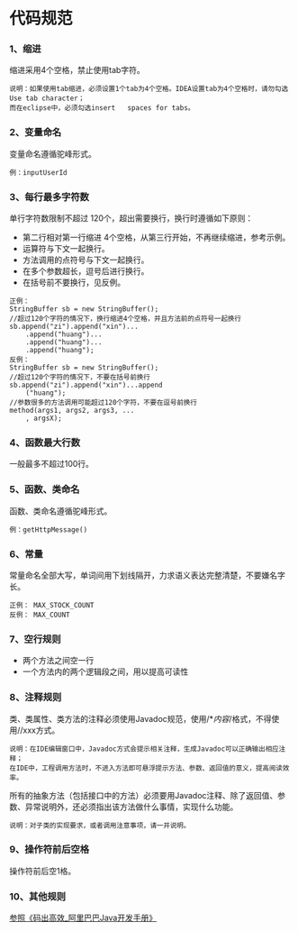 # 代码规范

### 1、缩进

缩进采用4个空格，禁止使用tab字符。
   
 ```
说明：如果使用tab缩进，必须设置1个tab为4个空格。IDEA设置tab为4个空格时，请勿勾选Use tab character；
而在eclipse中，必须勾选insert   spaces for tabs。
```
   
### 2、变量命名

变量命名遵循驼峰形式。
```
例：inputUserId
```
### 3、每行最多字符数
单行字符数限制不超过  120个，超出需要换行，换行时遵循如下原则：
* 第二行相对第一行缩进   4个空格，从第三行开始，不再继续缩进，参考示例。
* 运算符与下文一起换行。
* 方法调用的点符号与下文一起换行。
* 在多个参数超长，逗号后进行换行。
* 在括号前不要换行，见反例。
```
正例：
StringBuffer sb = new StringBuffer();
//超过120个字符的情况下，换行缩进4个空格，并且方法前的点符号一起换行
sb.append("zi").append("xin")...
	.append("huang")...
	.append("huang")...
	.append("huang");
反例：
StringBuffer sb = new StringBuffer();
//超过120个字符的情况下，不要在括号前换行
sb.append("zi").append("xin")...append
	("huang");
//参数很多的方法调用可能超过120个字符，不要在逗号前换行
method(args1, args2, args3, ...
	, argsX);
```
### 4、函数最大行数
一般最多不超过100行。
### 5、函数、类命名
函数、类命名遵循驼峰形式。
```
例：getHttpMessage()
```
### 6、常量
常量命名全部大写，单词间用下划线隔开，力求语义表达完整清楚，不要嫌名字长。
```
正例： MAX_STOCK_COUNT
反例： MAX_COUNT
```
### 7、空行规则
* 两个方法之间空一行
* 一个方法内的两个逻辑段之间，用以提高可读性
### 8、注释规则
类、类属性、类方法的注释必须使用Javadoc规范，使用/**内容*/格式，不得使用//xxx方式。
```
说明：在IDE编辑窗口中，Javadoc方式会提示相关注释，生成Javadoc可以正确输出相应注释；
在IDE中，工程调用方法时，不进入方法即可悬浮提示方法、参数、返回值的意义，提高阅读效率。
```
所有的抽象方法（包括接口中的方法）必须要用Javadoc注释、除了返回值、参数、异常说明外，还必须指出该方法做什么事情，实现什么功能。
```
说明：对子类的实现要求，或者调用注意事项，请一并说明。
```
### 9、操作符前后空格
操作符前后空1格。
### 10、其他规则
[参照《码出高效_阿里巴巴Java开发手册》](https://github.com/chjw8016/alibaba-java-style-guide)
